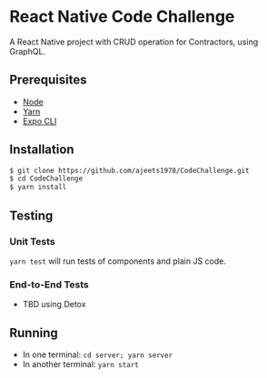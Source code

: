 # React Native Code Challenge

A React Native project with CRUD operation for Contractors, using GraphQL.

## Prerequisites

- [Node](https://nodejs.org/en/)
- [Yarn](https://yarnpkg.com/en/docs/install)
- [Expo CLI](https://docs.expo.dev/)

## Installation

```sh
$ git clone https://github.com/ajeets1978/CodeChallenge.git
$ cd CodeChallenge
$ yarn install
```

## Testing

### Unit Tests

`yarn test` will run tests of components and plain JS code.

### End-to-End Tests

- TBD using Detox

## Running

- In one terminal: `cd server; yarn server`
- In another terminal: `yarn start`